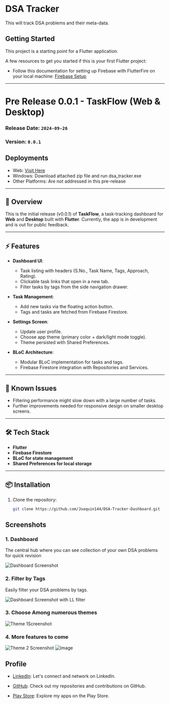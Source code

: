 # DSA Tracker

This will track DSA problems and their meta-data.

## Getting Started

This project is a starting point for a Flutter application.

A few resources to get you started if this is your first Flutter project:

- Follow this documentation for setting up Firebase with FlutterFire on your local machine: [Firebase Setup](https://firebase.google.com/docs/flutter/setup?platform=ios)

---

# Pre Release 0.0.1 - TaskFlow (Web & Desktop)

### **Release Date**: `2024-09-26`

### **Version**: `0.0.1`

## Deployments
- Web: [Visit Here](https://dsa-tracker-nine.vercel.app/)
- Windows: Download attached zip file and run dsa_tracker.exe
- Other Platforms: Are not addressed in this pre-release

---

## :rocket: Overview

This is the initial release (v0.0.1) of **TaskFlow**, a task-tracking dashboard for **Web** and **Desktop** built with **Flutter**. Currently, the app is in development and is out for public feedback.

---

## :zap: Features

- **Dashboard UI**: 
  - Task listing with headers (S.No., Task Name, Tags, Approach, Rating).
  - Clickable task links that open in a new tab.
  - Filter tasks by tags from the side navigation drawer.
  
- **Task Management**: 
  - Add new tasks via the floating action button.
  - Tags and tasks are fetched from Firebase Firestore.
  
- **Settings Screen**: 
  - Update user profile.
  - Choose app theme (primary color + dark/light mode toggle).
  - Theme persisted with Shared Preferences.

- **BLoC Architecture**:
  - Modular BLoC implementation for tasks and tags.
  - Firebase Firestore integration with Repositories and Services.
  
---

## :bug: Known Issues

- Filtering performance might slow down with a large number of tasks.
- Further improvements needed for responsive design on smaller desktop screens.

---

## :hammer_and_wrench: Tech Stack

- **Flutter**
- **Firebase Firestore**
- **BLoC for state management**
- **Shared Preferences for local storage**

---

## :package: Installation

1. Clone the repository:
   ```bash
   git clone https://github.com/Joaquin144/DSA-Tracker-Dashboard.git


## Screenshots

### 1. Dashboard
The central hub where you can see collection of your own DSA problems for quick revision

![Dashboard Screenshot](https://github.com/user-attachments/assets/2569d1ac-2825-4bfa-a571-f862fe77051b)

### 2. Filter by Tags
Easily filter your DSA problems by tags.

![Dashboard Screenshot with LL filter](https://github.com/user-attachments/assets/68f5c9b1-f991-4afb-9338-74d3c9522c02)

### 3. Choose Among numerous themes

![Theme 1Screenshot](https://github.com/user-attachments/assets/6c7369e9-7dc4-46bd-8c66-1f7bfe9e542c)

### 4. More features to come

![Theme 2 Screenshot](https://github.com/user-attachments/assets/0de0d949-4a86-4e41-bd30-b443816cdc22)
![image](https://github.com/user-attachments/assets/806f71a0-ce6e-4823-b25b-4db18d74e033)

## Profile
- [LinkedIn](https://www.linkedin.com/in/vibhu-26m): Let's connect and network on LinkedIn.

- [GitHub](https://github.com/Joaquin144): Check out my repositories and contributions on GitHub.

- [Play Store](https://play.google.com/store/apps/developer?id=DevCommOP): Explore my apps on the Play Store.
